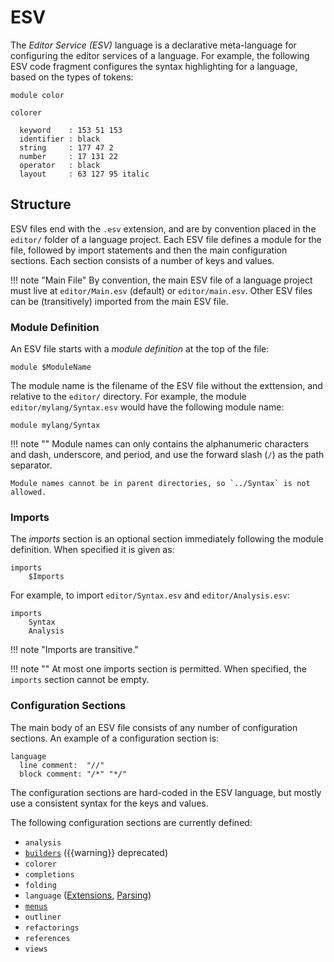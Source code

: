# ESV

The _Editor Service (ESV)_ language is a declarative meta-language for configuring the editor services of a language. For example, the following ESV code fragment configures the syntax highlighting for a language, based on the types of tokens:

```esv
module color

colorer

  keyword    : 153 51 153
  identifier : black
  string     : 177 47 2
  number     : 17 131 22
  operator   : black
  layout     : 63 127 95 italic
```


## Structure
ESV files end with the `.esv` extension, and are by convention placed in the `editor/` folder of a language project. Each ESV file defines a module for the file, followed by import statements and then the main configuration sections. Each section consists of a number of keys and values.

!!! note "Main File"
    By convention, the main ESV file of a language project must live at `editor/Main.esv` (default) or `editor/main.esv`. Other ESV files can be (transitively) imported from the main ESV file.


### Module Definition
An ESV file starts with a _module definition_ at the top of the file:

```esv
module $ModuleName
```

The module name is the filename of the ESV file without the exttension, and relative to the `editor/` directory. For example, the module `editor/mylang/Syntax.esv` would have the following module name:

```esv
module mylang/Syntax
```

!!! note ""
    Module names can only contains the alphanumeric characters  and dash, underscore, and period, and use the forward slash (`/`) as the path separator.

    Module names cannot be in parent directories, so `../Syntax` is not allowed.


### Imports
The _imports_ section is an optional section immediately following the module definition. When specified it is given as:

```esv
imports
    $Imports
```

For example, to import `editor/Syntax.esv` and `editor/Analysis.esv`:

```esv
imports
    Syntax
    Analysis
```

!!! note "Imports are transitive."

!!! note ""
    At most one imports section is permitted. When specified, the `imports` section cannot be empty.


### Configuration Sections
The main body of an ESV file consists of any number of configuration sections. An example of a configuration section is:

```esv
language
  line comment:  "//"
  block comment: "/*" "*/"
```

The configuration sections are hard-coded in the ESV language, but mostly use a consistent syntax for the keys and values.

The following configuration sections are currently defined:

<!-- Keep this list sorted: -->
- `analysis`
- [`builders`](builders.md) ({{warning}} deprecated)
- `colorer`
- `completions`
- `folding`
- `language` ([Extensions](file-extensions.md), [Parsing](parsing.md))
- [`menus`](menus.md)
- `outliner`
- `refactorings`
- `references`
- `views`
